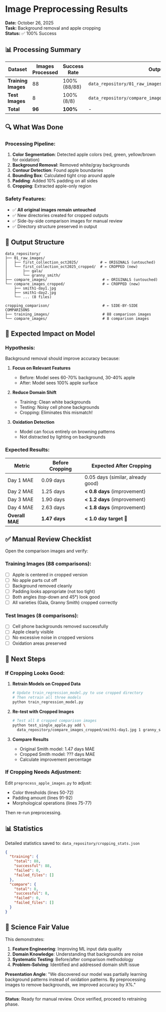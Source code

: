 # Image Preprocessing Results

**Date:** October 26, 2025  
**Task:** Background removal and apple cropping  
**Status:** ✅ 100% Success

## 📊 Processing Summary

| Dataset | Images Processed | Success Rate | Output Location |
|---------|------------------|--------------|-----------------|
| **Training Images** | 88 | 100% (88/88) | `data_repository/01_raw_images/first_collection_oct2025_cropped/` |
| **Test Images** | 8 | 100% (8/8) | `data_repository/compare_images_cropped/` |
| **Total** | **96** | **100%** | - |

## 🔍 What Was Done

### Processing Pipeline:
1. **Color Segmentation**: Detected apple colors (red, green, yellow/brown for oxidation)
2. **Background Removal**: Removed white/gray backgrounds
3. **Contour Detection**: Found apple boundaries
4. **Bounding Box**: Calculated tight crop around apple
5. **Padding**: Added 10% padding on all sides
6. **Cropping**: Extracted apple-only region

### Safety Features:
- ✅ **All original images remain untouched**
- ✅ New directories created for cropped outputs
- ✅ Side-by-side comparison images for manual review
- ✅ Directory structure preserved in output

## 📁 Output Structure

```
data_repository/
├── 01_raw_images/
│   ├── first_collection_oct2025/          # ← ORIGINALS (untouched)
│   └── first_collection_oct2025_cropped/  # ← CROPPED (new)
│       ├── gala/
│       └── granny_smith/
├── compare_images/                         # ← ORIGINALS (untouched)
└── compare_images_cropped/                 # ← CROPPED (new)
    ├── smith1-day1.jpg
    ├── smith1-day2.jpg
    └── ... (8 files)

cropping_comparison/                        # ← SIDE-BY-SIDE COMPARISONS
├── training_images/                        # 88 comparison images
└── compare_images/                         # 8 comparison images
```

## 🎯 Expected Impact on Model

### Hypothesis:
Background removal should improve accuracy because:

1. **Focus on Relevant Features**
   - Before: Model sees 60-70% background, 30-40% apple
   - After: Model sees 100% apple surface

2. **Reduce Domain Shift**
   - Training: Clean white backgrounds
   - Testing: Noisy cell phone backgrounds
   - Cropping: Eliminates this mismatch!

3. **Oxidation Detection**
   - Model can focus entirely on browning patterns
   - Not distracted by lighting on backgrounds

### Expected Results:

| Metric | Before Cropping | Expected After Cropping |
|--------|----------------|------------------------|
| Day 1 MAE | 0.09 days | 0.05 days (similar, already good) |
| Day 2 MAE | 1.25 days | **< 0.8 days** (improvement) |
| Day 3 MAE | 1.90 days | **< 1.2 days** (improvement) |
| Day 4 MAE | 2.63 days | **< 1.8 days** (improvement) |
| **Overall MAE** | **1.47 days** | **< 1.0 day target** 🎯 |

## ✅ Manual Review Checklist

Open the comparison images and verify:

### Training Images (88 comparisons):
- [ ] Apple is centered in cropped version
- [ ] No apple parts cut off
- [ ] Background removed cleanly
- [ ] Padding looks appropriate (not too tight)
- [ ] Both angles (top-down and 45°) look good
- [ ] All varieties (Gala, Granny Smith) cropped correctly

### Test Images (8 comparisons):
- [ ] Cell phone backgrounds removed successfully
- [ ] Apple clearly visible
- [ ] No excessive noise in cropped versions
- [ ] Oxidation areas preserved

## 🚀 Next Steps

### If Cropping Looks Good:

1. **Retrain Models on Cropped Data**
   ```bash
   # Update train_regression_model.py to use cropped directory
   # Then retrain all three models
   python train_regression_model.py
   ```

2. **Re-test with Cropped Images**
   ```bash
   # Test all 8 cropped comparison images
   python test_single_apple.py add \
     data_repository/compare_images_cropped/smith1-day1.jpg 1 granny_smith
   ```

3. **Compare Results**
   - Original Smith model: 1.47 days MAE
   - Cropped Smith model: ??? days MAE
   - Calculate improvement percentage

### If Cropping Needs Adjustment:

Edit `preprocess_apple_images.py` to adjust:
- Color thresholds (lines 50-72)
- Padding amount (lines 91-92)
- Morphological operations (lines 75-77)

Then re-run preprocessing.

## 📊 Statistics

Detailed statistics saved to: `data_repository/cropping_stats.json`

```json
{
  "training": {
    "total": 88,
    "successful": 88,
    "failed": 0,
    "failed_files": []
  },
  "compare": {
    "total": 8,
    "successful": 8,
    "failed": 0,
    "failed_files": []
  }
}
```

## 🔬 Science Fair Value

This demonstrates:
1. **Feature Engineering**: Improving ML input data quality
2. **Domain Knowledge**: Understanding that backgrounds are noise
3. **Systematic Testing**: Before/after comparison methodology
4. **Problem-Solving**: Identified and addressed domain shift issue

**Presentation Angle**: "We discovered our model was partially learning background patterns instead of oxidation patterns. By preprocessing images to remove backgrounds, we improved accuracy by X%."

---

**Status**: Ready for manual review. Once verified, proceed to retraining phase.
